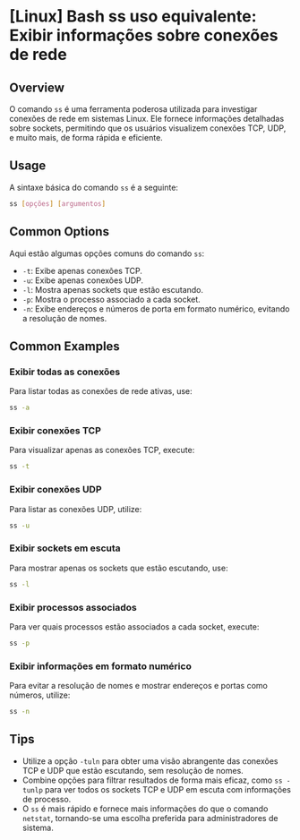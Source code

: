 # [Linux] Bash ss uso equivalente: Exibir informações sobre conexões de rede

## Overview
O comando `ss` é uma ferramenta poderosa utilizada para investigar conexões de rede em sistemas Linux. Ele fornece informações detalhadas sobre sockets, permitindo que os usuários visualizem conexões TCP, UDP, e muito mais, de forma rápida e eficiente.

## Usage
A sintaxe básica do comando `ss` é a seguinte:

```bash
ss [opções] [argumentos]
```

## Common Options
Aqui estão algumas opções comuns do comando `ss`:

- `-t`: Exibe apenas conexões TCP.
- `-u`: Exibe apenas conexões UDP.
- `-l`: Mostra apenas sockets que estão escutando.
- `-p`: Mostra o processo associado a cada socket.
- `-n`: Exibe endereços e números de porta em formato numérico, evitando a resolução de nomes.

## Common Examples

### Exibir todas as conexões
Para listar todas as conexões de rede ativas, use:

```bash
ss -a
```

### Exibir conexões TCP
Para visualizar apenas as conexões TCP, execute:

```bash
ss -t
```

### Exibir conexões UDP
Para listar as conexões UDP, utilize:

```bash
ss -u
```

### Exibir sockets em escuta
Para mostrar apenas os sockets que estão escutando, use:

```bash
ss -l
```

### Exibir processos associados
Para ver quais processos estão associados a cada socket, execute:

```bash
ss -p
```

### Exibir informações em formato numérico
Para evitar a resolução de nomes e mostrar endereços e portas como números, utilize:

```bash
ss -n
```

## Tips
- Utilize a opção `-tuln` para obter uma visão abrangente das conexões TCP e UDP que estão escutando, sem resolução de nomes.
- Combine opções para filtrar resultados de forma mais eficaz, como `ss -tunlp` para ver todos os sockets TCP e UDP em escuta com informações de processo.
- O `ss` é mais rápido e fornece mais informações do que o comando `netstat`, tornando-se uma escolha preferida para administradores de sistema.